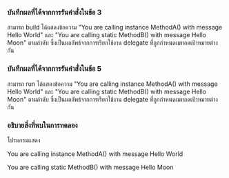### บันทึกผลที่ได้จากการรันคำสั่งในข้อ 3

สามารถ build ได้แสดงข้อความ "You are calling instance MethodA() with message Hello World" และ "You are calling static MethodB() with message Hello Moon" ตามลำดับ ซึ่งเป็นผลลัพธ์จากการเรียกใช้งาน delegate ที่ถูกกำหนดเมทอดเป้าหมายต่างกัน

### บันทึกผลที่ได้จากการรันคำสั่งในข้อ 5

สามารถ run ได้แสดงข้อความ "You are calling instance MethodA() with message Hello World" และ "You are calling static MethodB() with message Hello Moon" ตามลำดับ ซึ่งเป็นผลลัพธ์จากการเรียกใช้งาน delegate ที่ถูกกำหนดเมทอดเป้าหมายต่างกัน

### อธิบายสิ่งที่พบในการทดลอง
โปรแกรมแสดง

You are calling instance MethodA() with message Hello World

You are calling static MethodB() with message Hello Moon
